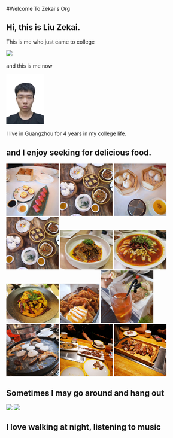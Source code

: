 #Welcome To Zekai's Org

## Hi, this is Liu Zekai.

This is me who just came to college

<img src=".\image\微信图片_2022041222552312.png" width="300px">

and this is me now

<img src=".\image\微信图片_202204122255231.jpg" width="100px">

I live in Guangzhou for 4 years in my college life.

## and I enjoy seeking for delicious food.

<img src=".\image\微信图片_202204122255230.jpg" width="140px">
<img src=".\image\微信图片_202204122255234.jpg" width="140px">
<img src=".\image\微信图片_202204122255236.jpg" width="140px">
<img src=".\image\微信图片_2022041222552316.jpg" width="140px">
<img src=".\image\微信图片_202204122255232.jpg" width="140px">
<img src=".\image\微信图片_202204122255233.jpg" width="140px">
<img src=".\image\微信图片_202204122255237.jpg" width="140px">
<img src=".\image\微信图片_202204122255238.jpg" width="105px">
<img src=".\image\微信图片_2022041222552315.jpg" width="140px">
<img src=".\image\微信图片_202204122255235.jpg" width="140px">
<img src=".\image\微信图片_202204122255239.jpg" width="140px">
<img src=".\image\微信图片_2022041222552310.jpg" width="140px">

## Sometimes I may go around and hang out

<img src=".\image\微信图片_2022041222552314.jpg" width="300px">
<img src=".\image\微信图片_2022041222552313.jpg" width="300px">

## I love walking at night, listening to music